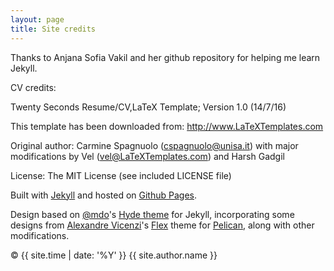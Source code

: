 ```yaml
---
layout: page
title: Site credits
---
```


Thanks to Anjana Sofia Vakil and her github repository for helping me learn Jekyll. 

CV credits:

Twenty Seconds Resume/CV,LaTeX Template; Version 1.0 (14/7/16)

This template has been downloaded from:
http://www.LaTeXTemplates.com

Original author:
Carmine Spagnuolo (cspagnuolo@unisa.it) with major modifications by 
Vel (vel@LaTeXTemplates.com) and Harsh Gadgil

License:
The MIT License (see included LICENSE file)

Built with <a href="http://jekyllrb.com" target="_blank">Jekyll</a> and hosted on <a href="https://pages.github.com/" target="_blank">Github Pages</a>.

Design based on [@mdo](https://twitter.com/mdo)'s [Hyde theme](https://github.com/poole/hyde) for Jekyll,
incorporating some designs from <a href="http://alexandrevicenzi.com" target="_blank">Alexandre Vicenzi</a>'s
<a href="https://github.com/alexandrevicenzi/flex" target="_blank">Flex</a> theme for
<a href="http://getpelican.com" target="_blank">Pelican</a>, along with other modifications.

&copy; {{ site.time | date: '%Y' }} {{ site.author.name }}
